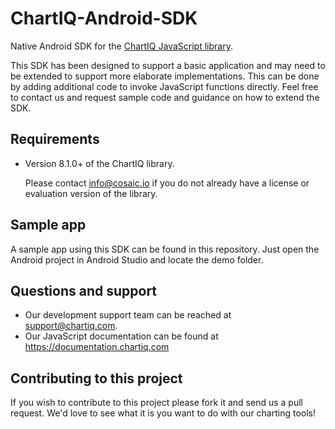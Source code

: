 # ChartIQ-Android-SDK
Native Android SDK for the [ChartIQ JavaScript library](https://documentation.chartiq.com).

This SDK has been designed to support a basic application and may need to be extended to support more elaborate implementations. This can be done by adding additional code to invoke JavaScript functions directly. Feel free to contact us and request sample code and guidance on how to extend the SDK.

## Requirements

- Version 8.1.0+ of the ChartIQ library.

  Please contact info@cosaic.io if you do not already have a license or evaluation version of the library.

## Sample app

A sample app using this SDK can be found in this repository. Just open the Android project in Android Studio and locate the demo folder.

## Questions and support

- Our development support team can be reached at [support@chartiq.com](mailto:support@chartiq.com).
- Our JavaScript documentation can be found at https://documentation.chartiq.com

## Contributing to this project

If you wish to contribute to this project please fork it and send us a pull request.
We'd love to see what it is you want to do with our charting tools!
